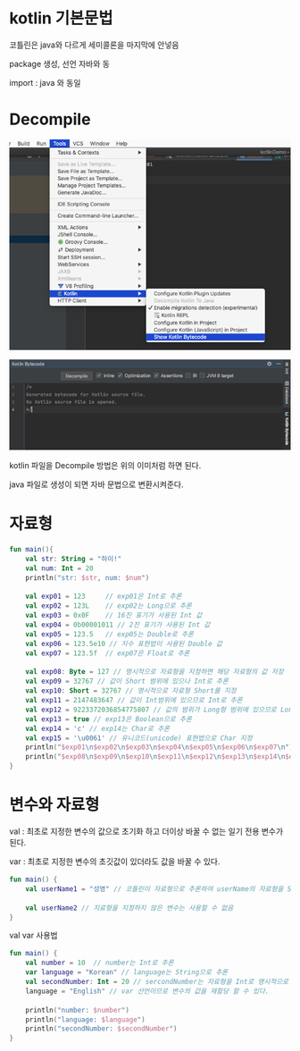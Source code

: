 # kotlin 기본문법

코틀린은 java와 다르게 세미콜론을 마지막에 안넣음 

package 생성, 선언 자바와 동

import : java 와 동일 

# Decompile

![kotlin-1](./image/kotlin5.png)

![kotlin-2](./image/kotlin6.png)

kotlin 파일을 Decompile 방법은 위의 이미처럼 하면 된다.

java 파일로 생성이 되면 자바 문법으로 변환시켜준다.

# 자료형

```kotlin
fun main(){
    val str: String = "하이!"
    val num: Int = 20
    println("str: $str, num: $num")

    val exp01 = 123     // exp01은 Int로 추론
    val exp02 = 123L    // exp02는 Long으로 추론
    val exp03 = 0x0F    // 16진 표기가 사용된 Int 값
    val exp04 = 0b00001011 // 2진 표기가 사용된 Int 값
    val exp05 = 123.5   // exp05는 Double로 추론
    val exp06 = 123.5e10 // 지수 표현법이 사용된 Double 값
    val exp07 = 123.5f  // exp07은 Float로 추론

    val exp08: Byte = 127 // 명시적으로 자료형을 지정하면 해당 자료형의 값 저장
    val exp09 = 32767 // 값이 Short 범위에 있으나 Int로 추론
    val exp10: Short = 32767 // 명시적으로 자료형 Short를 지정
    val exp11 = 2147483647 // 값이 Int범위에 있으므로 Int로 추론
    val exp12 = 9223372036854775807 // 값의 범위가 Long형 범위에 있으므로 Long으로 추론
    val exp13 = true // exp13은 Boolean으로 추론
    val exp14 = 'c' // exp14는 Char로 추론
    val exp15 = '\u0061' // 유니코드(unicode) 표현법으로 Char 지정
    println("$exp01\n$exp02\n$exp03\n$exp04\n$exp05\n$exp06\n$exp07\n")
    println("$exp08\n$exp09\n$exp10\n$exp11\n$exp12\n$exp13\n$exp14\n$exp15")
}
```

# 변수와 자료형

val : 최초로 지정한 변수의 값으로 초기화 하고 더이상 바꿀 수 없는 일기 전용 변수가 된다.

var : 최초로 지정한 변수의 초깃값이 있더라도 값을 바꿀 수 있다.

```kotlin
fun main() {
    val userName1 = "성영" // 코틀린이 자료형으로 추론하여 userName의 자료형을 String 으로 결정 
    
    val userName2 // 지료형을 지정하지 않은 변수는 사용할 수 없음 
}
```

val var 사용법
```kotlin
fun main() {
    val number = 10  // number는 Int로 추론
    var language = "Korean" // language는 String으로 추론
    val secondNumber: Int = 20 // sercondNumber는 자료형을 Int로 명시적으로 지정
    language = "English" // var 선언이므로 변수의 값을 재할당 할 수 있다.

    println("number: $number")
    println("language: $language")
    println("secondNumber: $secondNumber")
}
```